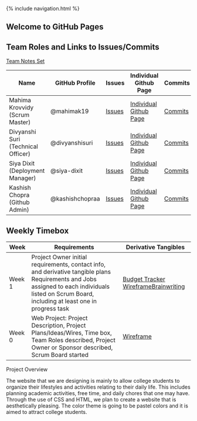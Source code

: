 {% include navigation.html %}

## Welcome to GitHub Pages



## Team Roles and Links to Issues/Commits
[Team Notes Set](https://drive.google.com/drive/folders/1OO_uDmH_A1tTisIU9VoWnIfKt1gEUctu?usp=sharing)

|Name|GitHub Profile|Issues|Individual Github Page|Commits|
|--------|---------|-------|-------|-------|
|Mahima Krovvidy (Scrum Master)|@mahimak19|[Issues](https://github.com/kashishchopraa/m224--koalacoders/issues?q=assignee%3Amahimak19+is%3Aopen)|[Individual Github Page](https://mahimak19.github.io/mahima_indiv/)|[Commits](https://github.com/kashishchopraa/m224--koalacoders/commit/69aaeeee26447ac0912cc5721f2af65ff3b6c445)|
|Divyanshi Suri (Technical Officer)|@divyanshisuri|[Issues](https://github.com/kashishchopraa/m224--koalacoders/issues?q=assignee%3Adivyanshisuri+is%3Aopen)|[Individual Github Page](github)|[Commits](https://github.com/kashishchopraa/m224--koalacoders/commit/1cb132c8d629e6990bf4132eb5b247d5026b67c9)
|Siya Dixit (Deployment Manager)|@siya-dixit|[Issues](https://github.com/kashishchopraa/m224--koalacoders/issues?q=assignee%3Asiya-dixit+is%3Aopen)|[Individual Github Page](https://siya-dixit.github.io/siya-repository/)|[Commits](commit)|
|Kashish Chopra (Github Admin)|@kashishchopraa|[Issues](https://github.com/kashishchopraa/m224--koalacoders/issues?q=assignee%3Akashishchopraa+is%3Aopen)|[Individual Github Page](https://kashishchopraa.github.io/Individual-Algorithmic-Project/)|[Commits](https://github.com/kashishchopraa/m224--koalacoders/commit/18821440f16c09d22f216cea670b266e78ef5c3f)|

## Weekly Timebox

|Week|Requirements|Derivative Tangibles|
|--------|---------|-------|
|Week 1|Project Owner initial requirements, contact info, and derivative tangible plans Requirements and Jobs assigned to each individuals listed on Scrum Board, including at least one in progress task|[Budget Tracker Wireframe](https://www.figma.com/file/GR7a3HWdAPiNaj1hV8ryXD/Wireframe-Tri-3?node-id=0%3A1)[Brainwriting](https://docs.google.com/document/d/17YyLoAyvybri-im0QEUe5gXrXrxKp6mghYwbyYo1NWk/edit?usp=sharing)
|Week 0|Web Project: Project Description, Project Plans/Ideas/Wires, Time box, Team Roles described, Project Owner or Sponsor described, Scrum Board started|[Wireframe](https://www.figma.com/file/GR7a3HWdAPiNaj1hV8ryXD/Wireframe-Tri-3)


Project Overview

The website that we are designing is mainly to allow college students to organize their lifestyles and activities relating to their daily life. This includes planning academic activities, free time, and daily chores that one may have. Through the use of CSS and HTML, we plan to create a website that is aesthetically pleasing. The color theme is going to be pastel colors and it is aimed to attract college students. 























